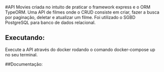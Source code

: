 #API Movies 
 criada no intuito de praticar o framework express e o ORM TypeORM. Uma API de filmes onde o CRUD consiste em criar, fazer a busca por paginação, deletar e atualizar um filme. Foi utilizado o SGBD PostgreSQL para banco de dados relacional.

## Executando:
 Execute a API através do docker rodando o comando docker-compose up no seu terminal.

 ##Documentação:

 

